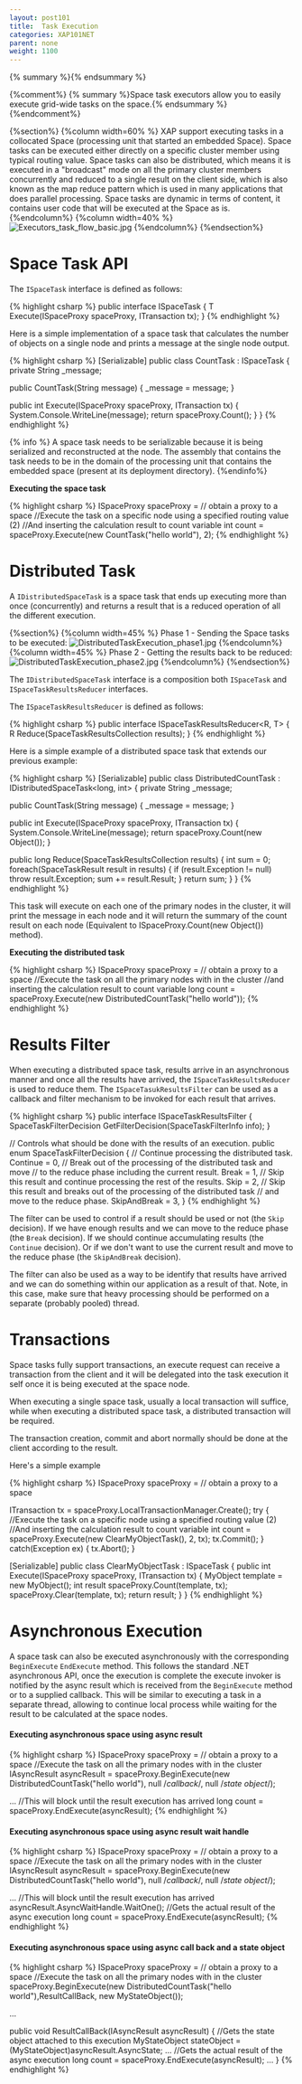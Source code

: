 ```yaml
---
layout: post101
title:  Task Execution
categories: XAP101NET
parent: none
weight: 1100
---
```




{% summary %}{% endsummary %}

{%comment%}
{% summary %}Space task executors allow you to easily execute grid-wide tasks on the space.{% endsummary %}
{%endcomment%}


{%section%}
{%column width=60% %}
XAP support executing tasks in a collocated Space (processing unit that started an embedded Space). Space tasks can be executed either directly on a specific cluster member using typical routing value. Space tasks can also be distributed, which means it is executed in a "broadcast" mode on all the primary cluster members concurrently and reduced to a single result on the client side, which is also known as the map reduce pattern which is used in many applications that does parallel processing. Space tasks are dynamic in terms of content, it contains user code that will be executed at the Space as is.
{%endcolumn%}
{%column width=40% %}
![Executors_task_flow_basic.jpg](/attachment_files/Executors_task_flow_basic.jpg)
{%endcolumn%}
{%endsection%}

# Space Task API

The `ISpaceTask` interface is defined as follows:

{% highlight csharp %}
public interface ISpaceTask<T>
{
  T Execute(ISpaceProxy spaceProxy, ITransaction tx);
}
{% endhighlight %}

Here is a simple implementation of a space task that calculates the number of objects on a single node and prints a message at the single node output.

{% highlight csharp %}
[Serializable]
public class CountTask : ISpaceTask<int>
{
  private String _message;

  public CountTask(String message)
  {
    _message = message;
  }

  public int Execute(ISpaceProxy spaceProxy, ITransaction tx)
  {
    System.Console.WriteLine(message);
    return spaceProxy.Count();
  }
}
{% endhighlight %}

{% info %}
A space task needs to be serializable because it is being serialized and reconstructed at the node.
The assembly that contains the task needs to be in the domain of the processing unit that contains the embedded space (present at its deployment directory).
{%endinfo%}

**Executing the space task**

{% highlight csharp %}
ISpaceProxy spaceProxy = // obtain a proxy to a space
//Execute the task on a specific node using a specified routing value (2)
//And inserting the calculation result to count variable
int count = spaceProxy.Execute(new CountTask("hello world"), 2);
{% endhighlight %}

# Distributed Task

A `IDistributedSpaceTask` is a space task that ends up executing more than once (concurrently) and returns a result that is a reduced operation of all the different execution.

{%section%}
{%column width=45% %}
Phase 1 - Sending the Space tasks to be executed:
![DistributedTaskExecution_phase1.jpg](/attachment_files/DistributedTaskExecution_phase1.jpg)
{%endcolumn%}
{%column width=45% %}
Phase 2 - Getting the results back to be reduced:
![DistributedTaskExecution_phase2.jpg](/attachment_files/DistributedTaskExecution_phase2.jpg)
{%endcolumn%}
{%endsection%}

The `IDistributedSpaceTask` interface is a composition both `ISpaceTask` and `ISpaceTaskResultsReducer` interfaces.

The `ISpaceTaskResultsReducer` is defined as follows:

{% highlight csharp %}
public interface ISpaceTaskResultsReducer<R, T>
{
  R Reduce(SpaceTaskResultsCollection<T> results);
}
{% endhighlight %}

Here is a simple example of a distributed space task that extends our previous example:

{% highlight csharp %}
[Serializable]
public class DistributedCountTask : IDistributedSpaceTask<long, int>
{
  private String _message;

  public CountTask(String message)
  {
    _message = message;
  }

  public int Execute(ISpaceProxy spaceProxy, ITransaction tx)
  {
    System.Console.WriteLine(message);
    return spaceProxy.Count(new Object());
  }

  public long Reduce(SpaceTaskResultsCollection<int> results)
  {
    int sum = 0;
    foreach(SpaceTaskResult<int> result in results)
    {
      if (result.Exception != null)
        throw result.Exception;
      sum += result.Result;
    }
    return sum;
  }
}
{% endhighlight %}

This task will execute on each one of the primary nodes in the cluster,
it will print the message in each node and it will return the summary of the count result on each node (Equivalent to ISpaceProxy.Count(new Object()) method).

**Executing the distributed task**

{% highlight csharp %}
ISpaceProxy spaceProxy = // obtain a proxy to a space
//Execute the task on all the primary nodes with in the cluster
//and inserting the calculation result to count variable
long count = spaceProxy.Execute(new DistributedCountTask("hello world"));
{% endhighlight %}

# Results Filter

When executing a distributed space task, results arrive in an asynchronous manner and once all the results have arrived, the `ISpaceTaskResultsReducer` is used to reduce them. The `ISpaceTasukResultsFilter` can be used as a callback and filter mechanism to be invoked for each result that arrives.

{% highlight csharp %}
public interface ISpaceTaskResultsFilter<T>
{
  SpaceTaskFilterDecision GetFilterDecision(SpaceTaskFilterInfo<T> info);
}


// Controls what should be done with the results of an execution.
public enum SpaceTaskFilterDecision
{
  // Continue processing the distributed task.
  Continue = 0,
  // Break out of the processing of the distributed task and move
  // to the reduce phase including the current result.
  Break = 1,
  // Skip this result and continue processing the rest of the results.
  Skip = 2,
  // Skip this result and breaks out of the processing of the distributed task
  // and move to the reduce phase.
  SkipAndBreak = 3,
}
{% endhighlight %}

The filter can be used to control if a result should be used or not (the `Skip` decision). If we have enough results and we can move to the reduce phase (the `Break` decision). If we should continue accumulating results (the `Continue` decision). Or if we don't want to use the current result and move to the reduce phase (the `SkipAndBreak` decision).

The filter can also be used as a way to be identify that results have arrived and we can do something within our application as a result of that. Note, in this case, make sure that heavy processing should be performed on a separate (probably pooled) thread.

# Transactions

Space tasks fully support transactions, an execute request can receive a
transaction from the client and it will be delegated into the task execution it self once it is being executed at the space node.

When executing a single space task, usually a local transaction will suffice, while when executing a distributed space task, a distributed transaction will be required.

The transaction creation, commit and abort normally should be done at the client according to the result.

Here's a simple example

{% highlight csharp %}
ISpaceProxy spaceProxy = // obtain a proxy to a space

ITransaction tx = spaceProxy.LocalTransactionManager.Create();
try
{
  //Execute the task on a specific node using a specified routing value (2)
  //And inserting the calculation result to count variable
  int count = spaceProxy.Execute(new ClearMyObjectTask(), 2, tx);
  tx.Commit();
}
catch(Exception ex)
{
  tx.Abort();
}

[Serializable]
public class ClearMyObjectTask : ISpaceTask<int>
{
  public int Execute(ISpaceProxy spaceProxy, ITransaction tx)
  {
    MyObject template = new MyObject();
    int result spaceProxy.Count(template, tx);
    spaceProxy.Clear(template, tx);
    return result;
  }
}
{% endhighlight %}

# Asynchronous Execution

A space task can also be executed asynchronously with the corresponding `BeginExecute` `EndExecute` method. This follows the standard .NET asynchronous API, once the execution is complete the execute invoker is notified by the async result which is received from the `BeginExecute` method or to a supplied callback. This will be similar to executing a task in a separate thread, allowing to continue local process while waiting for the result to be calculated at the space nodes.

#### Executing asynchronous space using async result

{% highlight csharp %}
ISpaceProxy spaceProxy = // obtain a proxy to a space
//Execute the task on all the primary nodes with in the cluster
IAsyncResult<long> asyncResult = spaceProxy.BeginExecute(new DistributedCountTask("hello world"), null /*callback*/, null /*state object*/);

...
//This will block until the result execution has arrived
long count = spaceProxy.EndExecute(asyncResult);
{% endhighlight %}

#### Executing asynchronous space using async result wait handle

{% highlight csharp %}
ISpaceProxy spaceProxy = // obtain a proxy to a space
//Execute the task on all the primary nodes with in the cluster
IAsyncResult<long> asyncResult = spaceProxy.BeginExecute(new DistributedCountTask("hello world"), null /*callback*/, null /*state object*/);

...
//This will block until the result execution has arrived
asyncResult.AsyncWaitHandle.WaitOne();
//Gets the actual result of the async execution
long count = spaceProxy.EndExecute(asyncResult);
{% endhighlight %}

#### Executing asynchronous space using async call back and a state object

{% highlight csharp %}
ISpaceProxy spaceProxy = // obtain a proxy to a space
//Execute the task on all the primary nodes with in the cluster
spaceProxy.BeginExecute(new DistributedCountTask("hello world"),ResultCallBack, new MyStateObject());

...

public void ResultCallBack<long>(IAsyncResult<long> asyncResult)
{
	//Gets the state object attached to this execution
	MyStateObject stateObject = (MyStateObject)asyncResult.AsyncState;
	...
	//Gets the actual result of the async execution
	long count = spaceProxy.EndExecute(asyncResult);
	...
}
{% endhighlight %}
